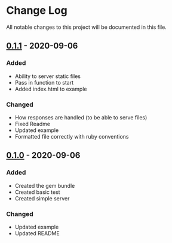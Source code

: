 # Change Log

All notable changes to this project will be documented in this file.

## [0.1.1] - 2020-09-06

### Added

- Ability to server static files
- Pass in function to start
- Added index.html to example

### Changed

- How responses are handled (to be able to serve files)
- Fixed Readme
- Updated example
- Formatted file correctly with ruby conventions

## [0.1.0] - 2020-09-06

### Added

- Created the gem bundle
- Created basic test
- Created simple server

### Changed

- Updated example
- Updated README

[0.1.1]: https://github.com/filipwtf/supersimplehttp/releases/tag/v0.1.1s
[0.1.0]: https://github.com/filipwtf/supersimplehttp/releases/tag/v0.1.0

